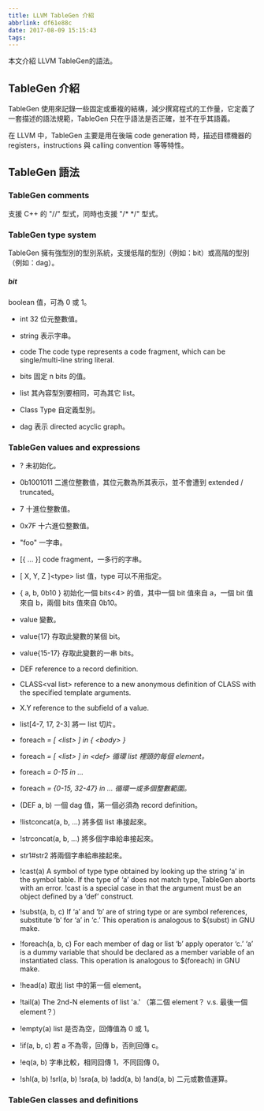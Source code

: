 ```yaml
---
title: LLVM TableGen 介紹
abbrlink: df61e88c
date: 2017-08-09 15:15:43
tags:
---
```


本文介紹 LLVM TableGen的語法。

## TableGen 介紹

TableGen 使用來記錄一些固定或重複的結構，減少撰寫程式的工作量，它定義了一套描述的語法規範，TableGen 只在乎語法是否正確，並不在乎其語義。

在 LLVM 中，TableGen 主要是用在後端 code generation 時，描述目標機器的 registers，instructions 與 calling convention 等等特性。

## TableGen 語法

### TableGen comments

支援 C++ 的 "//" 型式，同時也支援 "/\* \*/" 型式。

### TableGen type system

TableGen 擁有強型別的型別系統，支援低階的型別（例如：bit）或高階的型別（例如：dag）。

##### bit 
  boolean 值，可為 0 或 1。

* int
  32 位元整數值。

* string
  表示字串。

* code
  The code type represents a code fragment, which can be single/multi-line string literal.

* bits<n>
  固定 n bits 的值。

* list<ty> 
  其內容型別要相同，可為其它 list。

* Class Type
  自定義型別。

* dag
  表示 directed acyclic graph。

### TableGen values and expressions

* ?
  未初始化。

* 0b1001011
  二進位整數值，其位元數為所其表示，並不會遭到 extended / truncated。

* 7
  十進位整數值。

* 0x7F
  十六進位整數值。

* "foo"
  一字串。

* [{ ... }]
  code fragment，一多行的字串。

* [ X, Y, Z ]&lt;type&gt;
  list 值，type 可以不用指定。

* { a, b, 0b10 }
  初始化一個 bits<4> 的值，其中一個 bit 值來自 a，一個 bit 值來自 b，兩個 bits 值來自 0b10。

* value
  變數。

* value{17}
  存取此變數的某個 bit。

* value{15-17}
  存取此變數的一串 bits。

* DEF
  reference to a record definition.

* CLASS&lt;val list&gt;
  reference to a new anonymous definition of CLASS with the specified template arguments.

* X.Y
  reference to the subfield of a value.

* list[4-7, 17, 2-3]
  將一 list 切片。

* foreach <var> = [ &lt;list&gt; ] in { &lt;body&gt; }
* foreach <var> = [ &lt;list&gt; ] in &lt;def&gt;
  循環 list 裡頭的每個 element。

* foreach <var> = 0-15 in ...
* foreach <var> = {0-15, 32-47} in ...
  循環一或多個整數範圍。

* (DEF a, b)
  一個 dag 值，第一個必須為 record definition。

* !listconcat(a, b, ...)
  將多個 list 串接起來。

* !strconcat(a, b, ...)
  將多個字串給串接起來。

* str1#str2
  將兩個字串給串接起來。

* !cast<type>(a)
  A symbol of type type obtained by looking up the string ‘a’ in the symbol table. If the type of ‘a’ does not match type, TableGen aborts with an error. !cast<string> is a special case in that the argument must be an object defined by a ‘def’ construct.

* !subst(a, b, c)
  If ‘a’ and ‘b’ are of string type or are symbol references, substitute ‘b’ for ‘a’ in ‘c.’ This operation is analogous to $(subst) in GNU make.

* !foreach(a, b, c)
  For each member of dag or list ‘b’ apply operator ‘c.’ ‘a’ is a dummy variable that should be declared as a member variable of an instantiated class. This operation is analogous to $(foreach) in GNU make.

* !head(a)
  取出 list 中的第一個 element。

* !tail(a)
  The 2nd-N elements of list 'a.' （第二個 element？ v.s. 最後一個 element？）

* !empty(a)
  list 是否為空，回傳值為 0 或 1。

* !if(a, b, c)
  若 a 不為零，回傳 b，否則回傳 c。

* !eq(a, b)
  字串比較，相同回傳 1，不同回傳 0。

* !shl(a, b) !srl(a, b) !sra(a, b) !add(a, b) !and(a, b)
  二元或數值運算。

### TableGen classes and definitions






